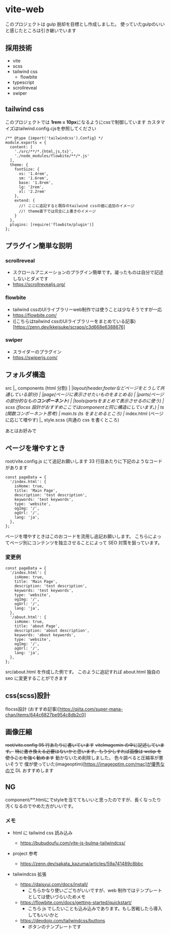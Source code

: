 # vite-web

このプロジェクトは gulp 脱却を目標とし作成しました。
使っていたgulpのいいと感じたところは引き継いでいます

## 採用技術

- vite
- scss
- tailwind css
  - flowbite
- typescript
- scrollreveal
- swiper

## tailwind css
このプロジェクトでは **1rem = 10px**になるようにcssで制御しています
カスタマイズはtailwind.config.cjsを参照してください
```
/** @type {import('tailwindcss').Config} */
module.exports = {
  content: [
    './src/**/*.{html,js,ts}',
    './node_modules/flowbite/**/*.js'
  ],
  theme: {
    fontSize: {
      xs: '1.4rem',
      sm: '1.6rem',
      base: '1.8rem',
      lg: '2rem',
      xl: '2.2rem'
    },
    extend: {
      //! ここに追記すると既存のtailwind cssの値に追加のイメージ
      //! theme直下では完全に上書きのイメージ
    }
  },
  plugins: [require('flowbite/plugin')]
};

```

## プラグイン簡単な説明
### scrollreveal
  - スクロールアニメーションのプラグイン簡単です。凝ったものは自分で記述しないとダメです
  - https://scrollrevealjs.org/
### flowbite
  - tailwind cssのUIライブラリーweb制作では使うことは少なそうですが一応
  - https://flowbite.com/
  - ([こちらはtailwind cssのUIライブラリーをまとめている記事)[https://zenn.dev/kkeisuke/scraps/c3d668e6388676]
### swiper
  - スライダーのプラグイン
  - https://swiperjs.com/

## フォルダ構造

src
|_ components (html 分割)
|  |_layout(header,footerなどページをとうして共通している部分)
|  |_page(ページに表示させたいものをまとめる)
|  |_parts(ページの部分的なもの**コンポーネント**)
|  |_tools(partsをまとめて表示させるのに使う)
|_ scss (flocss 設計がおすすめここではcomponentと同じ構造にしています。)
|_ ts (関数コンポーネント思考)
|_ main.ts (ts をまとめるところ)
|_ index.html (ページに応じて増やす)
|_ style.scss (共通の css を書くところ)

あとはお好みで

## ページを増やすとき

root/vite.config.js にて追記お願いします
33 行目あたりに下記のようなコードがあります

```
const pageData = {
  '/index.html': {
    isHome: true,
    title: 'Main Page',
    description: 'test description',
    keywords: 'test keywords',
    type: 'website',
    ogImg: '/',
    ogUrl: '/',
    lang: 'ja',
  },
};
```

ページを増やすときはこのおコードを流用し追記お願いします。
こちらによってページ別にコンテンツを独立させることによって SEO 対策を狙っています。

### 変更例

```
const pageData = {
  '/index.html': {
    isHome: true,
    title: 'Main Page',
    description: 'test description',
    keywords: 'test keywords',
    type: 'website',
    ogImg: '/',
    ogUrl: '/',
    lang: 'ja',
  },
  '/about.html': {
    isHome: true,
    title: 'about Page',
    description: 'about description',
    keywords: 'about keywords',
    type: 'website',
    ogImg: '/',
    ogUrl: '/',
    lang: 'ja',
  },
};
```

src/about.html を作成した例です。
このように追記すれば about.html 独自の seo に変更することができます

## css(scss)設計
flocss設計
(おすすめ記事)[https://qiita.com/super-mana-chan/items/644c6827be954c8db2c0]
## 画像圧縮

~~root/vite.config 95 行あたりに書いています~~
~~viteImagemin の中に記述しています。~~
~~特に書き換える必要はないかと思います。もう少しすれば画像は webp を使うことを強く勧めます~~
動かないため削除しました。
色々調べると圧縮率が悪いそうで
僕が使っていた(imageoptim)[https://imageoptim.com/mac]が優秀なので DL おすすめします

## NG
component/**.htmlに<style></style>でstyleを当ててもいいと思ったのですが、長くなったり汚くなるのでやめた方がいいです。

### メモ

- html に tailwind css 読み込み

  - https://bubudoufu.com/vite-js-bulma-tailwindcss/

- project 参考

  - https://zenn.dev/sakata_kazuma/articles/59a741489c8bbc

- tailwindcss 拡張
  - https://daisyui.com/docs/install/
    - こちらかなり使いごごちがいいですが、web 制作ではテンプレートとしては使いづらいためメモ
  - https://flowbite.com/docs/getting-started/quickstart/
    - こちら js でしたいことも込み込みであります。もし苦戦したら導入してもいいかと
  - https://devdojo.com/tailwindcss/buttons
    - ボタンのテンプレートです
